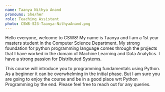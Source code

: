 ```yaml
---
name: Taanya Nithya Anand
pronouns: She/her 
role: Teaching Assistant
photo: CSW8-S23-Taanya-NithyaAnand.png
---
```


Hello everyone, welcome to CSW8! My name is Taanya and I am a 1st year masters student in the Computer Science Department. My strong foundation for python
programming language comes through the projects that I have worked in the domain of Machine Learning and Data Analytics. I have a strong passion for Distributed Systems.

This course will introduce you to programming fundamentals using Python. As a beginner it can be overwhelming in the initial phase. But I am sure you are going to enjoy the course
and be in a good place wrt Python Programming by the end. Please feel free to reach out for any queries.
